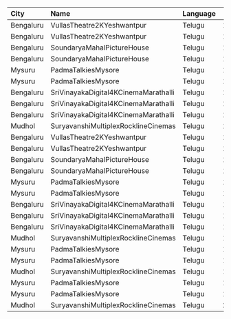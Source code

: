 | City      | Name                                 | Language |  Time | Type      | Price | Capacity | Booked |
| :-------- | :----------------------------------- | :------- | ----: | :-------- | ----: | -------: | -----: |
| Bengaluru | VullasTheatre2KYeshwantpur           | Telugu   | 10:00 | Balcony   |  120₹ |      134 |     88 |
| Bengaluru | VullasTheatre2KYeshwantpur           | Telugu   | 10:00 | Second    |  100₹ |      546 |    277 |
| Bengaluru | SoundaryaMahalPictureHouse           | Telugu   | 10:00 | Balcony   |  120₹ |      127 |     87 |
| Bengaluru | SoundaryaMahalPictureHouse           | Telugu   | 10:00 | Second    |  100₹ |      562 |    158 |
| Mysuru    | PadmaTalkiesMysore                   | Telugu   | 10:30 | Balcony   |  120₹ |      151 |    127 |
| Mysuru    | PadmaTalkiesMysore                   | Telugu   | 10:30 | Second    |  100₹ |      506 |    428 |
| Bengaluru | SriVinayakaDigital4KCinemaMarathalli | Telugu   | 11:00 | Diamond   |  150₹ |      255 |    125 |
| Bengaluru | SriVinayakaDigital4KCinemaMarathalli | Telugu   | 11:00 | Gold      |  100₹ |      318 |    120 |
| Bengaluru | SriVinayakaDigital4KCinemaMarathalli | Telugu   | 11:00 | Silver    |   80₹ |      158 |      0 |
| Mudhol    | SuryavanshiMultiplexRocklineCinemas  | Telugu   | 12:00 | GoldClass |  120₹ |      162 |     36 |
| Bengaluru | VullasTheatre2KYeshwantpur           | Telugu   | 13:00 | Balcony   |  120₹ |      134 |     88 |
| Bengaluru | VullasTheatre2KYeshwantpur           | Telugu   | 13:00 | Second    |  100₹ |      546 |    277 |
| Bengaluru | SoundaryaMahalPictureHouse           | Telugu   | 13:00 | Balcony   |  120₹ |      127 |     87 |
| Bengaluru | SoundaryaMahalPictureHouse           | Telugu   | 13:00 | Second    |  100₹ |      562 |    158 |
| Mysuru    | PadmaTalkiesMysore                   | Telugu   | 13:30 | Balcony   |  120₹ |      151 |    127 |
| Mysuru    | PadmaTalkiesMysore                   | Telugu   | 13:30 | Second    |  100₹ |      506 |    428 |
| Bengaluru | SriVinayakaDigital4KCinemaMarathalli | Telugu   | 14:30 | Diamond   |  150₹ |      255 |    125 |
| Bengaluru | SriVinayakaDigital4KCinemaMarathalli | Telugu   | 14:30 | Gold      |  100₹ |      318 |    120 |
| Bengaluru | SriVinayakaDigital4KCinemaMarathalli | Telugu   | 14:30 | Silver    |   80₹ |      158 |      0 |
| Mudhol    | SuryavanshiMultiplexRocklineCinemas  | Telugu   | 15:00 | GoldClass |  120₹ |      162 |     36 |
| Mysuru    | PadmaTalkiesMysore                   | Telugu   | 16:30 | Balcony   |  120₹ |      151 |    127 |
| Mysuru    | PadmaTalkiesMysore                   | Telugu   | 16:30 | Second    |  100₹ |      506 |    428 |
| Mudhol    | SuryavanshiMultiplexRocklineCinemas  | Telugu   | 18:00 | GoldClass |  120₹ |      162 |     36 |
| Mysuru    | PadmaTalkiesMysore                   | Telugu   | 19:30 | Balcony   |  120₹ |      151 |    127 |
| Mysuru    | PadmaTalkiesMysore                   | Telugu   | 19:30 | Second    |  100₹ |      506 |    428 |
| Mudhol    | SuryavanshiMultiplexRocklineCinemas  | Telugu   | 21:00 | GoldClass |  120₹ |      162 |     36 |